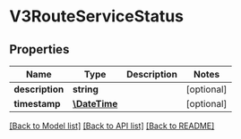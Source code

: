 # V3RouteServiceStatus

## Properties
Name | Type | Description | Notes
------------ | ------------- | ------------- | -------------
**description** | **string** |  | [optional] 
**timestamp** | [**\DateTime**](\DateTime.md) |  | [optional] 

[[Back to Model list]](../../README.md#documentation-for-models) [[Back to API list]](../../README.md#documentation-for-api-endpoints) [[Back to README]](../../README.md)

